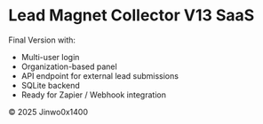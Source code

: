 # Lead Magnet Collector V13 SaaS

Final Version with:
- Multi-user login
- Organization-based panel
- API endpoint for external lead submissions
- SQLite backend
- Ready for Zapier / Webhook integration

© 2025 Jinwo0x1400
